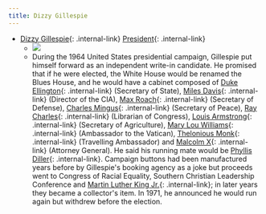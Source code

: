 ```yaml
---
title: Dizzy Gillespie
---
```



- [Dizzy Gillespie](/dizzy-gillespie){: .internal-link} [President](/president){: .internal-link}
    - ![](https://firebasestorage.googleapis.com/v0/b/firescript-577a2.appspot.com/o/imgs%2Fapp%2FDoomHammer%2FlLcfxWnYzr.png?alt=media&token=4ac3a86f-c9b4-49df-b4e6-4d95def5fa83)
    - During the 1964 United States presidential campaign, Gillespie put himself forward as an independent write-in candidate. He promised that if he were elected, the White House would be renamed the Blues House, and he would have a cabinet composed of [Duke Ellington](/duke-ellington){: .internal-link} (Secretary of State), [Miles Davis](/miles-davis){: .internal-link} (Director of the CIA), [Max Roach](/max-roach){: .internal-link} (Secretary of Defense), [Charles Mingus](/charles-mingus){: .internal-link} (Secretary of Peace), [Ray Charles](/ray-charles){: .internal-link} (Librarian of Congress), [Louis Armstrong](/louis-armstrong){: .internal-link} (Secretary of Agriculture), [Mary Lou Williams](/mary-lou-williams){: .internal-link} (Ambassador to the Vatican), [Thelonious Monk](/thelonious-monk){: .internal-link} (Travelling Ambassador) and [Malcolm X](/malcolm-x){: .internal-link} (Attorney General). He said his running mate would be [Phyllis Diller](/phyllis-diller){: .internal-link}. Campaign buttons had been manufactured years before by Gillespie's booking agency as a joke but proceeds went to Congress of Racial Equality, Southern Christian Leadership Conference and [Martin Luther King Jr.](/martin-luther-king-jr.){: .internal-link}; in later years they became a collector's item. In 1971, he announced he would run again but withdrew before the election.


